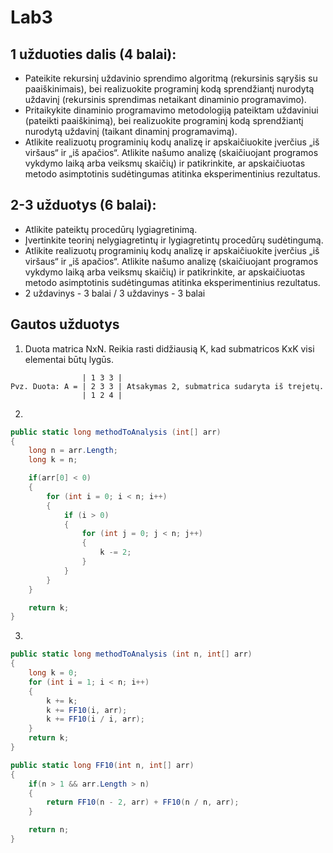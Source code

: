 # Lab3

## 1 užduoties dalis (4 balai):
* Pateikite rekursinį uždavinio sprendimo algoritmą (rekursinis sąryšis su paaiškinimais), bei realizuokite programinį kodą sprendžiantį nurodytą uždavinį (rekursinis sprendimas netaikant dinaminio programavimo).
* Pritaikykite dinaminio programavimo metodologiją pateiktam uždaviniui (pateikti paaiškinimą), bei realizuokite programinį kodą sprendžiantį nurodytą uždavinį (taikant dinaminį programavimą).
* Atlikite realizuotų programinių kodų analizę ir apskaičiuokite įverčius „iš viršaus“ ir „iš apačios“. Atlikite našumo analizę (skaičiuojant programos vykdymo laiką arba veiksmų skaičių) ir patikrinkite, ar apskaičiuotas metodo asimptotinis sudėtingumas atitinka eksperimentinius rezultatus.

## 2-3 užduotys (6 balai):
* Atlikite pateiktų procedūrų lygiagretinimą.
* Įvertinkite teorinį nelygiagretintų ir lygiagretintų procedūrų sudėtingumą.
* Atlikite realizuotų programinių kodų analizę ir apskaičiuokite įverčius „iš viršaus“ ir „iš apačios“. Atlikite našumo analizę (skaičiuojant programos vykdymo laiką arba veiksmų skaičių) ir patikrinkite, ar apskaičiuotas metodo asimptotinis sudėtingumas atitinka eksperimentinius rezultatus.
* 2 uždavinys - 3 balai / 3 uždavinys - 3 balai

## Gautos užduotys
1. Duota matrica NxN. Reikia rasti didžiausią K, kad submatricos KxK visi elementai būtų lygūs.
```
                | 1 3 3 |
Pvz. Duota: A = | 2 3 3 | Atsakymas 2, submatrica sudaryta iš trejetų.
                | 1 2 4 |
```

2. 
```C#
public static long methodToAnalysis (int[] arr)
{
    long n = arr.Length;
    long k = n; 

    if(arr[0] < 0) 
    {
        for (int i = 0; i < n; i++)
        {
            if (i > 0)
            {
                for (int j = 0; j < n; j++)
                {
                    k -= 2;
                }
            }
        }
    }

    return k;
}
```

3. 
```C#
public static long methodToAnalysis (int n, int[] arr)
{
    long k = 0;
    for (int i = 1; i < n; i++)
    {
        k += k;
        k += FF10(i, arr);
        k += FF10(i / i, arr);
    }
    return k;
}

public static long FF10(int n, int[] arr)
{
    if(n > 1 && arr.Length > n)
    {
        return FF10(n - 2, arr) + FF10(n / n, arr);
    }

    return n;
}
```